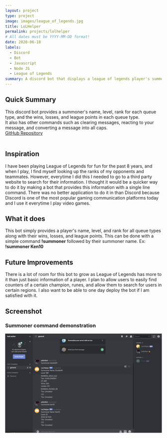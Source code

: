 ```yaml
---
layout: project
type: project
image: images/league_of_legends.jpg
title: LoLHelper
permalink: projects/lolhelper
# All dates must be YYYY-MM-DD format!
date: 2020-06-18
labels:
  - Discord
  - Bot
  - Javascript
  - Node JS
  - League of Legends
summary: A discord bot that displays a league of legends player's summoner name, level, and their ranks for each queue type along with the wins, losses, and league points in each queue type.
---
```


## Quick Summary
This discord bot provides a summoner's name, level, rank for each queue type, and the wins, losses, and league points in each queue type. <br/>
It also has other commands such as clearing messages, reacting to your message, and converting a message into all caps. <br/>
[GitHub Repository](https://github.com/ken-10/LoLHelper) <br/><br/>

## Inspiration
I have been playing League of Legends for fun for the past 8 years, and when I play, I find myself looking up the ranks of my opponents and teammates. However, everytime I did this I needed to go to a third party website to search for their information. I thought it would be a quicker way to do it by making a bot that provides this information with a single line command. There was no better application to do it in than Discord because Discord is one of the most popular gaming communication platforms today and I use it everytime I play video games.

## What it does
This bot simply provides a player's name, level, and rank for all queue types along with their wins, losses, and league points. This can be done with a simple command **!summoner** followed by their summoner name. Ex: **!summoner Ken10**

## Future Improvements
There is a lot of room for this bot to grow as League of Legends has more to it than just basic information of a player. I plan to allow users to easily find counters of a certain champion, runes, and allow them to search for users in certain regions. I also want to be able to one day deploy the bot if I am satisfied with it.

## Screenshot

### Summoner command demonstration
<img class="ui image" src="../images/lolhelper_demo.png">



